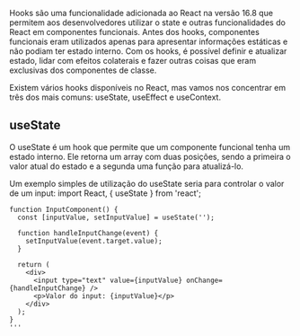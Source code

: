 Hooks são uma funcionalidade adicionada ao React na versão 16.8 que permitem aos desenvolvedores utilizar o state e outras funcionalidades do React em componentes funcionais. Antes dos hooks, componentes funcionais eram utilizados apenas para apresentar informações estáticas e não podiam ter estado interno. Com os hooks, é possível definir e atualizar estado, lidar com efeitos colaterais e fazer outras coisas que eram exclusivas dos componentes de classe.

Existem vários hooks disponíveis no React, mas vamos nos concentrar em três dos mais comuns: useState, useEffect e useContext.

## useState

O useState é um hook que permite que um componente funcional tenha um estado interno. Ele retorna um array com duas posições, sendo a primeira o valor atual do estado e a segunda uma função para atualizá-lo.

Um exemplo simples de utilização do useState seria para controlar o valor de um input:
import React, { useState } from 'react';

```
function InputComponent() {
  const [inputValue, setInputValue] = useState('');

  function handleInputChange(event) {
    setInputValue(event.target.value);
  }

  return (
    <div>
      <input type="text" value={inputValue} onChange={handleInputChange} />
      <p>Valor do input: {inputValue}</p>
    </div>
  );
}
'''